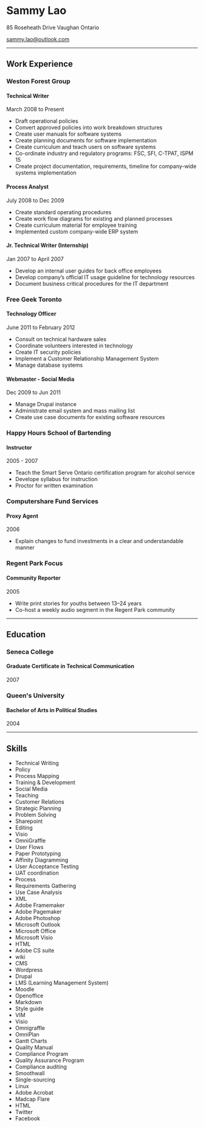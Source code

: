 Sammy Lao
=========

85 Roseheath Drive Vaughan Ontario

sammy.lao@outlook.com

* * * * *

Work Experience 
---------------

### Weston Forest Group

#### Technical Writer

March 2008 to Present

-   Draft operational policies
-   Convert approved policies into work breakdown structures
-   Create user manuals for software systems
-   Create planning documents for software implementation
-   Create curriculum and teach users on software systems
-   Co-ordinate industry and regulatory programs: FSC, SFI, C-TPAT, ISPM
    15
-   Create project documentation, requirements, timeline for
    company-wide systems implementation

#### Process Analyst 

July 2008 to Dec 2009

-   Create standard operating procedures
-   Create work flow diagrams for existing and planned processes
-   Create curriculum material for employee training
-   Implemented custom company-wide ERP system

#### Jr. Technical Writer (Internship) 

Jan 2007 to April 2007

-   Develop an internal user guides for back office employees
-   Develop company’s official IT usage guideline for technology
    resources
-   Document business critical procedures for the IT department

### Free Geek Toronto 

#### Technology Officer

June 2011 to February 2012

-   Consult on technical hardware sales
-   Coordinate volunteers interested in technology
-   Create IT security policies
-   Implement a Customer Relationship Management System
-   Manage database systems

#### Webmaster - Social Media

Dec 2009 to Jun 2011

-   Manage Drupal instance
-   Administrate email system and mass mailing list
-   Create use case documents for existing software resources

### Happy Hours School of Bartending

#### Instructor

2005 - 2007

-   Teach the Smart Serve Ontario certification program for alcohol
    service
-   Develope syllabus for instruction
-   Proctor for written examination

### Computershare Fund Services

#### Proxy Agent 

2006

-   Explain changes to fund investments in a clear and
    understandable manner

### Regent Park Focus

#### Community Reporter

2005

-   Write print stories for youths between 13–24 years
-   Co-host a weekly audio segment in the Regent Park community

* * * * *

Education
---------

### Seneca College 

#### Graduate Certificate in Technical Communication

2007

### Queen's University 

#### Bachelor of Arts in Political Studies

2004

* * * * *

Skills
------

-   Technical Writing
-   Policy
-   Process Mapping
-   Training & Development
-   Social Media
-   Teaching
-   Customer Relations
-   Strategic Planning
-   Problem Solving
-   Sharepoint
-   Editing
-   Visio
-   OmniGraffle
-   User Flows
-   Paper Prototyping
-   Affinity Diagramming
-   User Acceptance Testing
-   UAT coordination
-   Process
-   Requirements Gathering
-   Use Case Analysis
-   XML
-   Adobe Framemaker
-   Adobe Pagemaker
-   Adobe Photoshop
-   Microsoft Outlook
-   Microsoft Office
-   Microsoft Visio
-   HTML
-   Adobe CS suite
-   wiki
-   CMS
-   Wordpress
-   Drupal
-   LMS (Learning Management System)
-   Moodle
-   Openoffice
-   Markdown
-   Style guide
-   VIM
-   Visio
-   Omnigraffle
-   OmniPlan
-   Gantt Charts
-   Quality Manual
-   Compliance Program
-   Quality Assurance Program
-   Compliance auditing
-   Smoothwall
-   Single-sourcing
-   Linux
-   Adobe Acrobat
-   Madcap Flare
-   HTML
-   Twitter
-   Facebook

